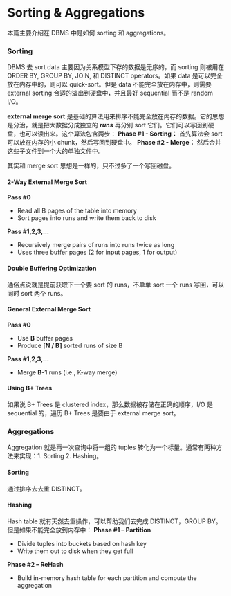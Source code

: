 # Sorting & Aggregations

本篇主要介绍在 DBMS 中是如何 sorting 和 aggregations。

### Sorting

DBMS 去 sort data 主要因为关系模型下存的数据是无序的，而 sorting 则被用在 ORDER BY, GROUP BY, JOIN, 和 DISTINCT operators。如果 data 是可以完全放在内存中的，则可以 quick-sort。但是 data 不能完全放在内存中，则需要 external sorting 合适的溢出到硬盘中，并且最好 sequential 而不是 random I/O。

**external merge sort** 是基础的算法用来排序不能完全放在内存的数据。它的思想是分治，就是把大数据分成独立的 ***runs*** 再分别 sort 它们。它们可以写回到硬盘，也可以读出来。这个算法包含两步：
**Phase #1 - Sorting：** 首先算法会 sort 可以放在内存的小 chunk，然后写回到硬盘中。
**Phase #2 - Merge：** 然后合并这些子文件到一个大的单独文件中。

其实和 merge sort 思想是一样的，只不过多了一个写回磁盘。

#### 2-Way External Merge Sort

**Pass #0**
* Read all B pages of the table into memory
* Sort pages into runs and write them back to disk

**Pass #1,2,3,…**
* Recursively merge pairs of runs into runs twice as long
* Uses three buffer pages (2 for input pages, 1 for output)

#### Double Buffering Optimization

通俗点说就是提前获取下一个要 sort 的 runs，不单单 sort 一个 runs 写回，可以同时 sort 两个 runs。

#### General External Merge Sort

**Pass #0**
* Use **B** buffer pages
* Produce **⌈N / B⌉** sorted runs of size B

**Pass #1,2,3,…**
* Merge **B-1** runs (i.e., K-way merge)

#### Using B+ Trees
如果说 B+ Trees 是 clustered index，那么数据被存储在正确的顺序，I/O 是 sequential 的，遍历 B+ Trees 是要由于 external merge sort。


###  Aggregations

Aggregation 就是再一次查询中将一组的 tuples 转化为一个标量。通常有两种方法来实现：1. Sorting 2. Hashing。

#### Sorting

通过排序去去重 DISTINCT。

#### Hashing

Hash table 就有天然去重操作，可以帮助我们去完成 DISTINCT，GROUP BY。
但是如果不能完全放到内存中：
**Phase #1 – Partition**
* Divide tuples into buckets based on hash key
* Write them out to disk when they get full

**Phase #2 – ReHash**
* Build in-memory hash table for each partition and compute the aggregation

